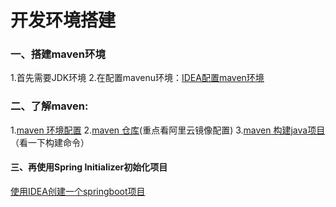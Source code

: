 # 开发环境搭建

### 一、搭建maven环境
1.首先需要JDK环境
2.在配置mavenu环境：[IDEA配置maven环境](https://blog.csdn.net/qq_32588349/article/details/51461182)

### 二、了解maven:
1.[maven 环境配置](https://www.runoob.com/maven/maven-setup.html)
2.[maven 仓库](https://www.runoob.com/maven/maven-repositories.html)(重点看阿里云镜像配置)
3.[maven 构建java项目](https://www.runoob.com/maven/maven-creating-project.html)（看一下构建命令）

#### 三、再使用Spring Initializer初始化项目
[使用IDEA创建一个springboot项目](https://www.cnblogs.com/little-rain/p/11063967.html)